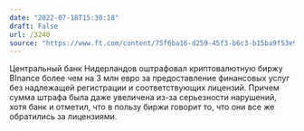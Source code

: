 ```yaml
---
date: "2022-07-18T15:30:18"
draft: False
url: /3240
source: "https://www.ft.com/content/75f6ba16-d259-45f3-b6c3-b15ba9f53e92"
---
```


Центральный банк Нидерландов оштрафовал криптовалютную биржу BInance более чем на 3 млн евро за предоставление финансовых услуг без надлежащей регистрации и соответствующих лицензий. Причем сумма штрафа была даже увеличена из-за серьезности нарушений, хотя банк и отметил, что в пользу биржи говорит то, что они все же обратились за лицензиями.
